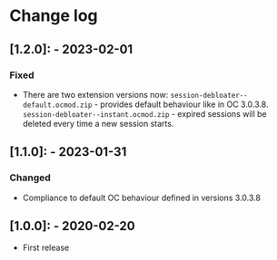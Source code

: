 # Change log

## [1.2.0]: - 2023-02-01
### Fixed
- There are two extension versions now:
  `session-debloater--default.ocmod.zip` - provides default behaviour like in OC 3.0.3.8.
  `session-debloater--instant.ocmod.zip` - expired sessions will be deleted every time a new session starts.

## [1.1.0]: - 2023-01-31
### Changed
- Compliance to default OC behaviour defined in versions 3.0.3.8

## [1.0.0]: - 2020-02-20
- First release
